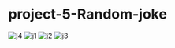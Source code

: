 # project-5-Random-joke
![j4](https://github.com/tasbeeha000/project-5-Random-joke/assets/137652796/1b7eee30-8c85-473c-aa81-c8f1ab627ab1)
![j1](https://github.com/tasbeeha000/project-5-Random-joke/assets/137652796/a74ca014-c9b1-4757-8adc-ab7f73784a8c)
![j2](https://github.com/tasbeeha000/project-5-Random-joke/assets/137652796/196e63ac-bd2b-4fa0-826c-b7b925db343d)
![j3](https://github.com/tasbeeha000/project-5-Random-joke/assets/137652796/937da42a-1716-4ca1-b115-5c3d2c707dc0)

